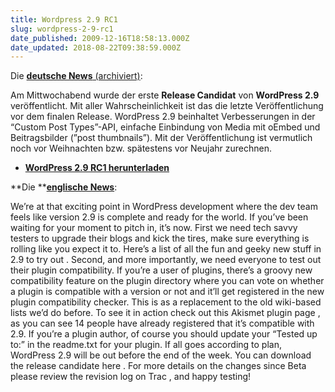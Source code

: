 ```yaml
---
title: Wordpress 2.9 RC1
slug: wordpress-2-9-rc1
date_published: 2009-12-16T18:58:13.000Z
date_updated: 2018-08-22T09:38:59.000Z
---
```


Die [**deutsche News** (archiviert)](http://web.archive.org/web/20091219032607/http://blog.wordpress-deutschland.org:80/2009/12/16/wordpress-2-9-release-candidat-veroeffentlicht.html):

Am Mittwochabend wurde der erste **Release Candidat** von **WordPress 2.9** veröffentlicht. Mit aller Wahrscheinlichkeit ist das die letzte Veröffentlichung vor dem finalen Release. WordPress 2.9 beinhaltet Verbesserungen in der “Custom Post Types”-API, einfache Einbindung von Media mit oEmbed und Beitragsbilder (”post thumbnails”). Mit der Veröffentlichung ist vermutlich noch vor Weihnachten bzw. spätestens vor Neujahr zurechnen.

- [**WordPress 2.9 RC1 herunterladen**](http://wordpress.org/wordpress-2.9-RC1.zip)

**Die **[**englische News**](http://wordpress.org/development/2009/12/2-9-rc1/): 

We’re at that exciting point in WordPress development where the dev team feels like version 2.9 is complete and ready for the world. If you’ve been waiting for your moment to pitch in, it’s now. First we need tech savvy testers to upgrade their blogs and kick the tires, make sure everything is rolling like you expect it to. Here’s a list of all the fun and geeky new stuff in 2.9 to try out . Second, and more importantly, we need everyone to test out their plugin compatibility. If you’re a user of plugins, there’s a groovy new compatibility feature on the plugin directory where you can vote on whether a plugin is compatible with a version or not and it’ll get registered in the new plugin compatibility checker. This is as a replacement to the old wiki-based lists we’d do before. To see it in action check out this Akismet plugin page , as you can see 14 people have already registered that it’s compatible with 2.9. If you’re a plugin author, of course you should update your “Tested up to:” in the readme.txt for your plugin. If all goes according to plan, WordPress 2.9 will be out before the end of the week. You can download the release candidate here . For more details on the changes since Beta please review the revision log on Trac , and happy testing! 
